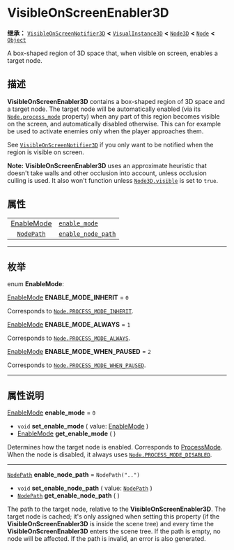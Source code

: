 <!-- ⚠ 请勿编辑本文件 ⚠ -->
<!-- 本文档使用脚本从 WeDot 引擎源码仓库生成。 -->
<!-- 生成脚本：https://github.com/WeDot-Engine/WeDot/tree/master/doc/tools/make_md.py； -->
<!-- 原文件：https://github.com/WeDot-Engine/WeDot/tree/master/doc/classes/VisibleOnScreenEnabler3D.xml。 -->

<div id="_class_visibleonscreenenabler3d"></div>

# VisibleOnScreenEnabler3D

**继承：** [`VisibleOnScreenNotifier3D`](class_visibleonscreennotifier3d.md) **<** [`VisualInstance3D`](class_visualinstance3d.md) **<** [`Node3D`](class_node3d.md) **<** [`Node`](class_node.md) **<** [`Object`](class_object.md)

A box-shaped region of 3D space that, when visible on screen, enables a target node.

## 描述

**VisibleOnScreenEnabler3D** contains a box-shaped region of 3D space and a target node. The target node will be automatically enabled (via its [`Node.process_mode`](class_node.md#class_node_property_process_mode) property) when any part of this region becomes visible on the screen, and automatically disabled otherwise. This can for example be used to activate enemies only when the player approaches them.

See [`VisibleOnScreenNotifier3D`](class_visibleonscreennotifier3d.md) if you only want to be notified when the region is visible on screen.

 **Note:** **VisibleOnScreenEnabler3D** uses an approximate heuristic that doesn't take walls and other occlusion into account, unless occlusion culling is used. It also won't function unless [`Node3D.visible`](class_node3d.md#class_node3d_property_visible) is set to `true`.

## 属性

|||
|:-:|:--|
| [EnableMode](#enum_visibleonscreenenabler3d_enablemode) | [`enable_mode`](class_visibleonscreenenabler3d.md#class_visibleonscreenenabler3d_property_enable_mode)           | ``0``              |
| [`NodePath`](class_nodepath.md)                         | [`enable_node_path`](class_visibleonscreenenabler3d.md#class_visibleonscreenenabler3d_property_enable_node_path) | ``NodePath("..")`` |

<!-- rst-class:: classref-section-separator -->

---

## 枚举

<div id="_class_enum_visibleonscreenenabler3d_enablemode"></div>

enum **EnableMode**: <div id="enum_visibleonscreenenabler3d_enablemode"></div>

<div id="_class_visibleonscreenenabler3d_constant_enable_mode_inherit"></div>

[EnableMode](#enum_visibleonscreenenabler3d_enablemode) **ENABLE_MODE_INHERIT** = ``0``

Corresponds to [`Node.PROCESS_MODE_INHERIT`](class_node.md#class_node_constant_process_mode_inherit).

<div id="_class_visibleonscreenenabler3d_constant_enable_mode_always"></div>

[EnableMode](#enum_visibleonscreenenabler3d_enablemode) **ENABLE_MODE_ALWAYS** = ``1``

Corresponds to [`Node.PROCESS_MODE_ALWAYS`](class_node.md#class_node_constant_process_mode_always).

<div id="_class_visibleonscreenenabler3d_constant_enable_mode_when_paused"></div>

[EnableMode](#enum_visibleonscreenenabler3d_enablemode) **ENABLE_MODE_WHEN_PAUSED** = ``2``

Corresponds to [`Node.PROCESS_MODE_WHEN_PAUSED`](class_node.md#class_node_constant_process_mode_when_paused).

<!-- rst-class:: classref-section-separator -->

---

## 属性说明

<div id="_class_visibleonscreenenabler3d_property_enable_mode"></div>

[EnableMode](#enum_visibleonscreenenabler3d_enablemode) **enable_mode** = ``0`` <div id="class_visibleonscreenenabler3d_property_enable_mode"></div>

- `void` **set_enable_mode** ( value: [EnableMode](#enum_visibleonscreenenabler3d_enablemode) )
- [EnableMode](#enum_visibleonscreenenabler3d_enablemode) **get_enable_mode** ( )

Determines how the target node is enabled. Corresponds to [ProcessMode](#enum_node_processmode). When the node is disabled, it always uses [`Node.PROCESS_MODE_DISABLED`](class_node.md#class_node_constant_process_mode_disabled).

<!-- rst-class:: classref-item-separator -->

---

<div id="_class_visibleonscreenenabler3d_property_enable_node_path"></div>

[`NodePath`](class_nodepath.md) **enable_node_path** = ``NodePath("..")`` <div id="class_visibleonscreenenabler3d_property_enable_node_path"></div>

- `void` **set_enable_node_path** ( value: [`NodePath`](class_nodepath.md) )
- [`NodePath`](class_nodepath.md) **get_enable_node_path** ( )

The path to the target node, relative to the **VisibleOnScreenEnabler3D**. The target node is cached; it's only assigned when setting this property (if the **VisibleOnScreenEnabler3D** is inside the scene tree) and every time the **VisibleOnScreenEnabler3D** enters the scene tree. If the path is empty, no node will be affected. If the path is invalid, an error is also generated.

[^virtual]: 本方法通常需要用户覆盖才能生效。
[^const]: 本方法无副作用，不会修改该实例的任何成员变量。
[^vararg]: 本方法除了能接受在此处描述的参数外，还能够继续接受任意数量的参数。
[^constructor]: 本方法用于构造某个类型。
[^static]: 调用本方法无需实例，可直接使用类名进行调用。
[^operator]: 本方法描述的是使用本类型作为左操作数的有效运算符。
[^bitfield]: 这个值是由下列位标志构成位掩码的整数。
[^void]: 无返回值。
